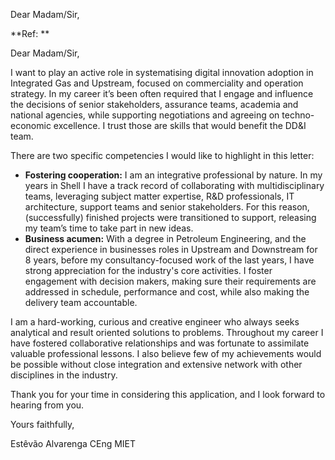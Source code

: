 Dear Madam/Sir,

**Ref: **

Dear Madam/Sir,

I want to play an active role in systematising digital innovation adoption in Integrated Gas and Upstream, focused on commerciality and operation strategy. In my career it’s been often required that I engage and influence the decisions of senior stakeholders, assurance teams, academia and national agencies, while supporting negotiations and agreeing on techno-economic excellence. I trust those are skills that would benefit the DD&I team.

There are two specific competencies I would like to highlight in this letter:

- **Fostering cooperation:** I am an integrative professional by nature. In my years in Shell I have a track record of collaborating with multidisciplinary teams, leveraging subject matter expertise, R&D professionals, IT architecture, support teams and senior stakeholders. For this reason, (successfully) finished projects were transitioned to support, releasing my team’s time to take part in new ideas.
- **Business acumen:** With a degree in Petroleum Engineering, and the direct experience in businesses roles in Upstream and Downstream for 8 years, before my consultancy-focused work of the last years, I have strong appreciation for the industry's core activities. I foster engagement with decision makers, making sure their requirements are addressed in schedule, performance and cost, while also making the delivery team accountable.

I am a hard-working, curious and creative engineer who always seeks analytical and result oriented solutions to problems.
Throughout my career I have fostered collaborative relationships and was fortunate to assimilate valuable professional lessons.
I also believe few of my achievements would be possible without close integration and extensive network with other disciplines in the industry.

Thank you for your time in considering this application, and I look forward to hearing from you.

Yours faithfully,

Estêvão Alvarenga CEng MIET
